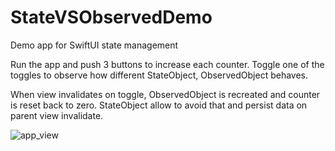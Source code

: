 # StateVSObservedDemo
Demo app for SwiftUI state management

Run the app and push 3 buttons to increase each counter.
Toggle one of the toggles to observe how different StateObject, ObservedObject behaves.

When view invalidates on toggle, ObservedObject is recreated and counter is reset back to zero.
StateObject allow to avoid that and persist data on parent view invalidate.


![app_view](https://user-images.githubusercontent.com/32450732/137144638-d3f1800a-9edb-470d-8439-10e622254078.png)
